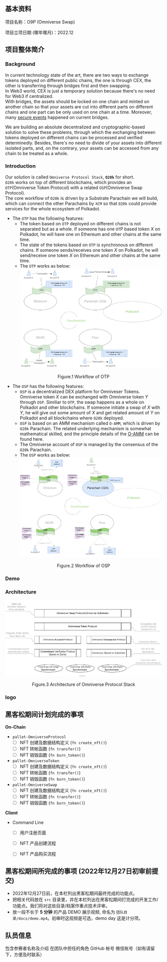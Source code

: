 ## 基本资料

项目名称：O9P (Omniverse Swap)

项目立项日期 (哪年哪月)：2022.12

## 项目整体简介

### Background
In current technology state of the art, there are two ways to exchange tokens deployed on different public chains, the one is through CEX, the other is transferring through bridges first and then swapping.  
In Web3 world, CEX is just a temporary solution because there's no need for Web3 if centralized.  
With bridges, the assets should be locked on one chain and minted on another chain so that your assets are cut into different parts on different chains and one part can be only used on one chain at a time. Moreover, many [secure events](https://github.com/xiyu1984/Blog/blob/main/docs/Multi-Chain%20Events.md) happened on current bridges.  

We are building an absolute decentralized and cryptographic-based solution to solve these problems, through which the exchanging between tokens deployed on different chains can be processed and verified determinedly. Besides, there's no need to divide of your assets into different isolated parts, and, on the contrary, your assets can be accessed from any chain to be treated as a whole.

### Introduction
Our solution is called `Omniverse Protocol Stack`, **`O20k`** for short.  
`O20k` works on top of different blockchains, which provides an `OTP`(Omniverse Token Protocol) with a related `OSP`(Omniverse Swap Protocol).  
The core workflow of `O20k` is driven by a Substrate Parachain we will build, which can connect the other Parachains by `XCM` so that `O20k` could provide services for the whole ecosystem of Polkadot.  
* The `OTP` has the following features:  
  * The token based on `OTP` deployed on different chains is not separated but as a whole. If someone has one `OT`P based token $X$ on Polkadot, he will have one on Ethereum and other chains at the same time.   
  * The state of the tokens based on `OTP` is synchronous on different chains. If someone sends/receives one token $X$ on Polkadot, he will send/receive one token $X$ on Ethereum and other chains at the same time.  
  * The `OTP` works as below:  
![img](./docs/assets/OTP.png)
<p align="center">Figure.1 Workflow of OTP</p>

* The `OSP` has the following features:  
  * `OSP` is a decentralized DEX platform for Omniveser Tokens. Omniverse token $X$ can be exchanged with Omniverse token $Y$ through `OSP`. Similiar to `OTP`, the swap happens as a whole on Polkadot and other blockchains. If someone initiate a swap of $X$ with $Y$, he will give out some amount of $X$ and get related amount of $Y$ on Polkadot and all blockchains where `O20k` deployed.  
  * `OSP` is based on an AMM mechanism called `O-AMM`, which is driven by `O20k` Parachain. The related underlying mechanism is somewhat mathematical skilled, and the principle details of the [O-AMM](./docs/Principle%20of%20Omniverse%20AMM.md) can be found here.
  * The Omniverse account of `OSP` is managed by the consensus of the `O20k` Parachain.
  * The `OSP` works as below:
![img](./docs/assets/OSP.png)
<p align="center">Figure.2 Workflow of OSP</p>

### Demo

### Architecture
![img](./docs/assets/OmniverseProtocolStack.png)  
<p align="center">Figure.3 Architecture of Omniverse Protocol Stack</p>  


### logo

## 黑客松期间计划完成的事项

**On-Chain**

- `pallet-OmniverseProtocol`
  - [ ] NFT 创建及数据结构定义 (`fn create_nft()`)
  - [ ] NFT 转帐函数 (`fn transfer()`)
  - [ ] NFT 销毁函数 (`fn burn_token()`)

- `pallet-OmniverseToken`
  - [ ] NFT 创建及数据结构定义 (`fn create_nft()`)
  - [ ] NFT 转帐函数 (`fn transfer()`)
  - [ ] NFT 销毁函数 (`fn burn_token()`)

- `pallet-OmniverseSwap`
  - [ ] NFT 创建及数据结构定义 (`fn create_nft()`)
  - [ ] NFT 转帐函数 (`fn transfer()`)
  - [ ] NFT 销毁函数 (`fn burn_token()`)

**Client**

- Command Line
  - [ ] 用户注册页面
  - [ ] NFT 产品创建流程
  - [ ] NFT 产品购买流程



## 黑客松期间所完成的事项 (2022年12月27日初审前提交)

- 2022年12月27日前，在本栏列出黑客松期间最终完成的功能点。
- 把相关代码放在 `src` 目录里，并在本栏列出在黑客松期间打完成的开发工作/功能点。我们将对这些目录/档案作重点技术评审。
- 放一段不长于 **5 分钟** 的产品 DEMO 展示视频, 命名为 `团队目录/docs/demo.mp4`。初审时这视频是可选，demo day 这是计分项。

## 队员信息

包含参赛者名称及介绍
在团队中担任的角色
GitHub 帐号
微信账号（如有请留下，方便及时联系）